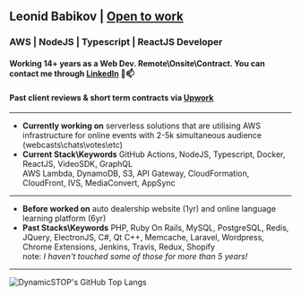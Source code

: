 ## Leonid Babikov | [Open to work](https://www.linkedin.com/in/leonid-babikov/)
### AWS | NodeJS | Typescript | ReactJS Developer 
#### Working 14+ years as a Web Dev. Remote\Onsite\Contract. You can contact me through [LinkedIn](https://www.linkedin.com/in/leonid-babikov/) 💬📫
#### Past client reviews & short term contracts via [Upwork](https://www.upwork.com/freelancers/~0187760ab8fda9b142)

____

- **Currently working on** serverless solutions that are utilising AWS infrastructure for online events with 2-5k simultaneous audience (webcasts\chats\votes\etc)
- **Current Stack\Keywords**  GitHub Actions, NodeJS, Typescript, Docker, ReactJS, VideoSDK, GraphQL  
  AWS Lambda, DynamoDB, S3, API Gateway, CloudFormation, CloudFront, IVS, MediaConvert, AppSync

____

- **Before worked on** auto dealership website (1yr) and online language learning platform (6yr)
- **Past Stacks\Keywords** PHP, Ruby On Rails, MySQL, PostgreSQL, Redis, JQuery, ElectronJS, C#, Qt C++, Memcache, Laravel, Wordpress, Chrome Extensions, Jenkins, Travis, Redux, Shopify  
  note: _I haven't touched some of those for more than 5 years!_

____

![DynamicSTOP's GitHub Top Langs](https://github-readme-stats.vercel.app/api/top-langs/?username=DynamicSTOP&theme=github_dark&layout=compact)

<!-- Hobby: digital art 🎨🖌️ -->
